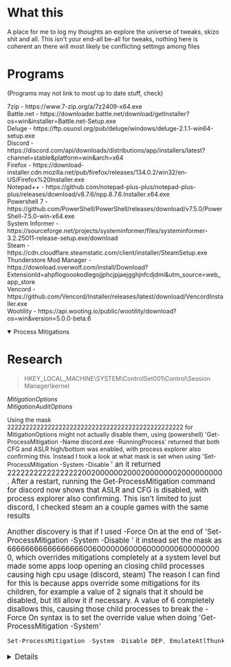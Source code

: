 # What this 

A place for me to log my thoughts an explore the universe of tweaks, skizo shit and all. This isn't your end-all be-all for tweaks, nothing here is coherent an there will most likely be conflicting settings among files

# Programs

(Programs may not link to most up to date stuff, check)

<p>7zip - https://www.7-zip.org/a/7z2409-x64.exe<br>
Battle.net - https://downloader.battle.net/download/getInstaller?os=win&installer=Battle.net-Setup.exe<br>
Deluge - https://ftp.osuosl.org/pub/deluge/windows/deluge-2.1.1-win64-setup.exe<br>
Discord - https://discord.com/api/downloads/distributions/app/installers/latest?channel=stable&platform=win&arch=x64<br>
Firefox - https://download-installer.cdn.mozilla.net/pub/firefox/releases/134.0.2/win32/en-US/Firefox%20Installer.exe<br>
Notepad++ - https://github.com/notepad-plus-plus/notepad-plus-plus/releases/download/v8.7.6/npp.8.7.6.Installer.x64.exe<br>
Powershell 7 - https://github.com/PowerShell/PowerShell/releases/download/v7.5.0/PowerShell-7.5.0-win-x64.exe<br>
System Informer - https://sourceforge.net/projects/systeminformer/files/systeminformer-3.2.25011-release-setup.exe/download<br>
Steam - https://cdn.cloudflare.steamstatic.com/client/installer/SteamSetup.exe<br>
Thunderstore Mod Manager - https://download.overwolf.com/install/Download?ExtensionId=ahpflogoookodlegojjphcjpjaejgghjnfcdjdmi&utm_source=web_app_store<br>
Vencord - https://github.com/Vencord/Installer/releases/latest/download/VencordInstaller.exe<br>
Wootility - https://api.wooting.io/public/wootility/download?os=win&version=5.0.0-beta.6</p>

<details open>

<summary>Process Mitigations</summary>

# Research

> HKEY_LOCAL_MACHINE\SYSTEM\ControlSet001\Control\Session Manager\kernel

  *MitigationOptions*  
  *MitigationAuditOptions*

Using the mask 222222222222222222222222222222222222222222222222 for MitigationOptions might not actually disable them, using (powershell) 'Get-ProcessMitigation -Name discord.exe -RunningProcess' returned that both CFG and ASLR high/bottom was enabled, with process explorer also confirming this. Instead I took a look at what mask is set when using 'Set-ProcessMitigation -System -Disable  <big block of values from microsoft website>' an it returned 222222222222222220020000002000200000002000000000. After a restart, running the Get-ProcessMitigation command for discord now shows that ASLR and CFG is disabled, with process explorer also confirming. This isn't limited to just discord, I checked steam an a couple games with the same results

Another discovery is that if I used -Force On at the end of 'Set-ProcessMitigation -System -Disable <values>' it instead set the mask as 666666666666666660060000006000600000006000000000, which overrides mitigations completely at a system level but made some apps loop opening an closing child processes causing high cpu usage (discord, steam) The reason I can find for this is because apps override some mitigations for its children, for example a value of 2 signals that it should be disabled, but itll allow it if necessary. A value of 6 completely disallows this, causing those child processes to break
the -Force On syntax is to set the override value when doing 'Get-ProcessMitigation -System'


```Powershell
Set-ProcessMitigation -System -Disable DEP, EmulateAtlThunks, SEHOP, ForceRelocateImages, RequireInfo, BottomUp, HighEntropy, StrictHandle, DisableWin32kSystemCalls, AuditSystemCall, DisableExtensionPoints, BlockDynamicCode, AllowThreadsToOptOut, AuditDynamicCode, CFG, SuppressExports, StrictCFG, MicrosoftSignedOnly, AllowStoreSignedBinaries, AuditMicrosoftSigned, AuditStoreSigned, EnforceModuleDependencySigning, DisableNonSystemFonts, AuditFont, BlockRemoteImageLoads, BlockLowLabelImageLoads, PreferSystem32, AuditRemoteImageLoads, AuditLowLabelImageLoads, AuditPreferSystem32, EnableExportAddressFilter, AuditEnableExportAddressFilter, EnableExportAddressFilterPlus, AuditEnableExportAddressFilterPlus, EnableImportAddressFilter, AuditEnableImportAddressFilter, EnableRopStackPivot, AuditEnableRopStackPivot, EnableRopCallerCheck, AuditEnableRopCallerCheck, EnableRopSimExec, AuditEnableRopSimExec, SEHOP, AuditSEHOP, SEHOPTelemetry, TerminateOnError, DisallowChildProcessCreation, AuditChildProcess, UserShadowStack, AuditUserShadowStack, DisableFsctlSystemCalls
```

 <details>
## Get-ProcessMitigations -System
Lets see what output I get.

 **Both MitigationOptions & MitigationAuditOptions keys have been removed beforehand**


```Powershell
PS C:\Program Files\PowerShell\7> Get-ProcessMitigation -System

ProcessName                      : System
Source                           : System Defaults
Id                               : 0

DEP:
    Enable                             : NOTSET
    EmulateAtlThunks                   : NOTSET
    Override DEP                       : False

ASLR:
    BottomUp                           : NOTSET
    Override BottomUp                  : False
    ForceRelocateImages                : NOTSET
    RequireInfo                        : NOTSET
    Override ForceRelocate             : False
    HighEntropy                        : NOTSET
    Override High Entropy              : False

StrictHandle:
    Enable                             : NOTSET
    Override StrictHandle              : False

System Call:
    DisableWin32kSystemCalls           : NOTSET
    Audit                              : NOTSET
    Override SystemCall                : False
    DisableFsctlSystemCalls            : NOTSET
    AuditFsctlSystemCalls              : NOTSET
    Override FsctlSystemCall           : False

ExtensionPoint:
    DisableExtensionPoints             : NOTSET
    Override ExtensionPoint            : False

DynamicCode:
    BlockDynamicCode                   : NOTSET
    AllowThreadsToOptOut               : NOTSET
    Audit                              : NOTSET
    Override DynamicCode               : False

CFG:
    Enable                             : NOTSET
    SuppressExports                    : NOTSET
    Override CFG                       : False
    StrictControlFlowGuard             : NOTSET
    Override StrictCFG                 : False

BinarySignature:
    MicrosoftSignedOnly                : NOTSET
    AllowStoreSignedBinaries           : NOTSET
    EnforceModuleDependencySigning     : NOTSET
    AuditMicrosoftSignedOnly           : NOTSET
    AuditStoreSigned                   : NOTSET
    AuditEnforceModuleDependencySigning: NOTSET
    Override MicrosoftSignedOnly       : False
    Override DependencySigning         : False

FontDisable:
    DisableNonSystemFonts              : NOTSET
    Audit                              : NOTSET
    Override FontDisable               : False

ImageLoad:
    BlockRemoteImageLoads              : NOTSET
    AuditRemoteImageLoads              : NOTSET
    Override BlockRemoteImages         : False
    BlockLowLabelImageLoads            : NOTSET
    AuditLowLabelImageLoads            : NOTSET
    Override BlockLowLabel             : False
    PreferSystem32                     : NOTSET
    AuditPreferSystem32                : NOTSET
    Override PreferSystem32            : False

Payload:
    EnableExportAddressFilter          : NOTSET
    AuditEnableExportAddressFilter     : NOTSET
    Override ExportAddressFilter       : False
    EnableExportAddressFilterPlus      : NOTSET
    AuditEnableExportAddressFilterPlus : NOTSET
    Override ExportAddressFilterPlus   : False
    EAFModules                         : {}
    EnableImportAddressFilter          : NOTSET
    AuditEnableImportAddressFilter     : NOTSET
    Override ImportAddressFilter       : False
    EnableRopStackPivot                : NOTSET
    AuditEnableRopStackPivot           : NOTSET
    Override EnableRopStackPivot       : False
    EnableRopCallerCheck               : NOTSET
    AuditEnableRopCallerCheck          : NOTSET
    Override EnableRopCallerCheck      : False
    EnableRopSimExec                   : NOTSET
    AuditEnableRopSimExec              : NOTSET
    Override EnableRopSimExec          : False

SEHOP:
    Enable                             : NOTSET
    TelemetryOnly                      : NOTSET
    Audit                              : NOTSET
    Override SEHOP                     : False

Heap:
    TerminateOnError                   : NOTSET
    Override HEAP                      : False

Child Process:
    DisallowChildProcessCreation       : NOTSET
    Audit                              : NOTSET
    Override ChildProcess              : False

User Shadow Stack:
    UserShadowStack                    : NOTSET
    UserShadowStackStrictMode          : NOTSET
    AuditUserShadowStack               : NOTSET
    Override UserShadowStack           : False
```
 </details>
</details open>



